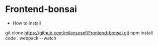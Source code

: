 # Frontend-bonsai

- How to install

git clone https://github.com/milansosef/Frontend-bonsai.git
npm install
code .
webpack --watch


